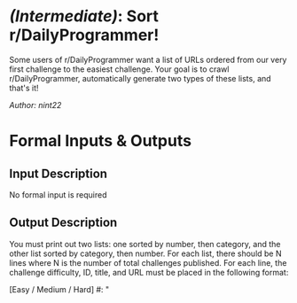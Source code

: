 # [](#IntermediateIcon) *(Intermediate)*: Sort r/DailyProgrammer!
Some users of r/DailyProgrammer want a list of URLs ordered from our very first challenge to the easiest challenge. Your goal is to crawl r/DailyProgrammer, automatically generate two types of these lists, and that's it!

*Author: nint22*
# Formal Inputs & Outputs
## Input Description
No formal input is required
## Output Description
You must print out two lists: one sorted by number, then category, and the other list sorted by category, then number. For each list, there should be N lines where N is the number of total challenges published. For each line, the challenge difficulty, ID, title, and URL must be placed in the following format:

[Easy / Medium / Hard] #<ID>: "<Title>" <URL>

To clarify on the two lists required, the first must be like the following:

    ...
    [Easy] #101: "Some Title" http://www.reddit.com/...
    [Intermediate] #101: "Some Title" http://www.reddit.com/...
    [Hard] #101: "Some Title" http://www.reddit.com/...
    ...

List two:

    ...
    [Easy] #101: "Some Title" http://www.reddit.com/...
    [Easy] #102: "Some Title" http://www.reddit.com/...
    [Easy] #103: "Some Title" http://www.reddit.com/...
    ...

# Sample Inputs & Outputs
## Sample Input
None needed
## Sample Output
None needed
# Challenge Input
None needed
## Challenge Input Solution
None needed
# Note
Google around for the Reddit API documentation and related crawler libraries. It might save you quite a bit of low-level parsing!

---

[Link to origin](https://www.reddit.com/r/dailyprogrammer/169hkl)
